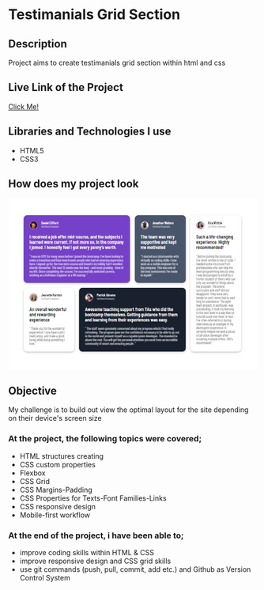 # Testimanials Grid Section

## Description

<p>Project aims to create testimanials grid section within html and css</p>

## Live Link of the Project

[Click Me!](https://oz-mt.github.io/testimanials-grid-section/)

## Libraries and Technologies I use
 
 * HTML5
 * CSS3

## How does my project look

![testimanials grid section](https://github.com/Oz-MT/testimanials-grid-section/blob/master/testimonials-grid-section.jpg)

## Objective

<p>My challenge is to build out view the optimal layout for the site depending on their device's screen size </p>

### At the project, the following topics were covered;

* HTML structures creating
* CSS custom properties
* Flexbox
* CSS Grid
* CSS Margins-Padding
* CSS Properties for Texts-Font Families-Links
* CSS responsive design 
* Mobile-first workflow

### At the end of the project, i have been able to;

* improve coding skills within HTML & CSS
* improve responsive design and CSS grid skills
* use git commands (push, pull, commit, add etc.) and Github as Version Control System

